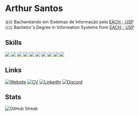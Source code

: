 # Arthur Santos
🇧🇷 Bacharelando em Sistemas de Informação pela [EACH - USP](https://www.each.usp.br/)  <br>
🇺🇸 Bachelor's Degree in Information Systems from [EACH - USP](https://www.each.usp.br/)

## Skills
<div align="left">
<img src="https://img.shields.io/badge/HTML5-E34F26?style=for-the-badge&logo=html5&logoColor=&color=1c1c24"/>
<img src="https://img.shields.io/badge/CSS3-1572B6?style=for-the-badge&logo=css3&logoColor=auto&color=1c1c24"/>
<img src="https://img.shields.io/badge/JavaScript-F7DF1E?style=for-the-badge&logo=javascript&logoColor=auto&color=1c1c24"/>
<img src="https://img.shields.io/badge/Java-%23ED8B00.svg?style=for-the-badge&logo=openjdk&logoColor=auto&color=1c1c24"/>
<img src="https://img.shields.io/badge/C-00599C?style=for-the-badge&logo=c&logoColor=auto&color=1c1c24"/>
<img src="https://img.shields.io/badge/Python-3670A0?style=for-the-badge&logo=python&logoColor=auto&color=1c1c24"/>
<img src="https://img.shields.io/badge/SQL-FFFFFF?style=for-the-badge&logo=oracle&logoColor=auto&color=1c1c24"/>
<img src="https://img.shields.io/badge/GIT-E44C30?style=for-the-badge&logo=git&logoColor=auto&color=1c1c24"/>
<img src="https://img.shields.io/badge/Vscode-007ACC?style=for-the-badge&logo=visual-studio-code&logoColor=auto&color=1c1c24"/>
<img src="https://img.shields.io/badge/Android-3DDC84?style=for-the-badge&logo=android&logoColor=auto&color=1c1c24"/>
</div>

## Links

[![Website](https://img.shields.io/badge/-Website-000?style=for-the-badge&logo=microsoft-outlook&logoColor=auto&color=1c1c24)](#) 
[![CV](https://img.shields.io/badge/-CV-000?style=for-the-badge&logo=microsoft-outlook&logoColor=auto&color=1c1c24)](#) 
[![LinkedIn](https://img.shields.io/badge/LinkedIn-0A66C2?style=for-the-badge&logo=linkedin&logoColor=auto&color=1c1c24)](https://www.linkedin.com/in/arthur-santos-3737b8261/) 
[![Discord](https://img.shields.io/badge/Discord-7289DA?style=for-the-badge&logo=discord&logoColor=auto&color=1c1c24)](https://discord.com/channels/@art.hurr_/)

## Stats
![GitHub Streak](https://streak-stats.demolab.com?user=ArthurJos04&theme=tokyonight&mode=weekly)
